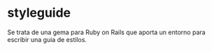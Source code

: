 # styleguide

Se trata de una gema para Ruby on Rails que aporta un entorno para escribir una guia de estilos.

